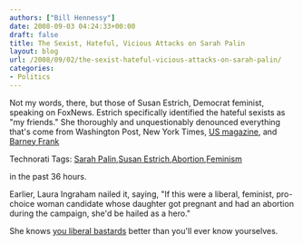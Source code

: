 ```yaml
---
authors: ["Bill Hennessy"]
date: 2008-09-03 04:24:33+00:00
draft: false
title: The Sexist, Hateful, Vicious Attacks on Sarah Palin
layout: blog
url: /2008/09/02/the-sexist-hateful-vicious-attacks-on-sarah-palin/
categories:
- Politics
---
```


Not my words, there, but those of Susan Estrich, Democrat feminist, speaking on FoxNews. Estrich specifically identified the hateful sexists as "my friends." She thoroughly and unquestionably denounced everything that's come from Washington Post, New York Times, [US magazine](https://michellemalkin.com/2008/09/02/pds-alert-us-magazines-partisan-hit-job/), and [Barney Frank](https://gatewaypundit.blogspot.com/2008/09/leading-democrat-sarah-palins-family.html)

Technorati Tags: [Sarah Palin](https://technorati.com/tags/Sarah%20Palin),[Susan Estrich](https://technorati.com/tags/Susan%20Estrich),[Abortion](https://technorati.com/tags/Abortion),[Feminism](https://technorati.com/tags/Feminism)

in the past 36 hours. 

Earlier, Laura Ingraham nailed it, saying, "If this were a liberal, feminist, pro-choice woman candidate whose daughter got pregnant and had an abortion during the campaign, she'd be hailed as a hero."

She knows [you liberal bastards](https://hennessysview.com/2008/09/02/media-hit-rock-bottom-over-palin/) better than you'll ever know yourselves.
